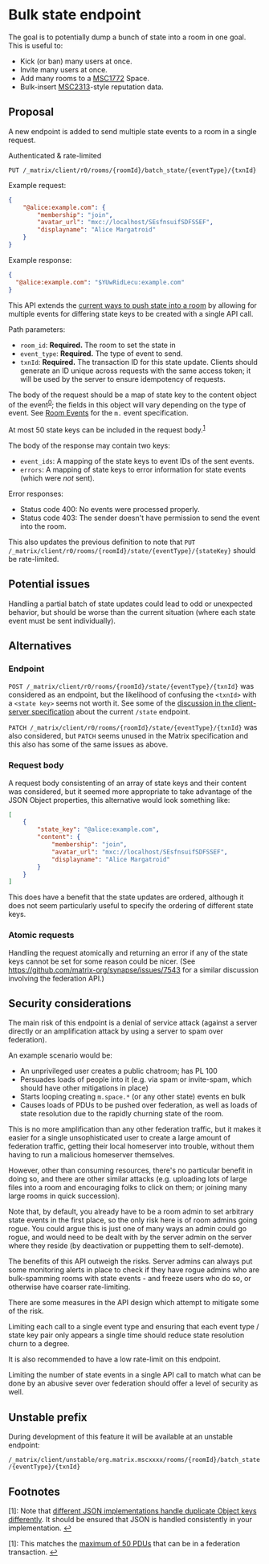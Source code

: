 # Bulk state endpoint

The goal is to potentially dump a bunch of state into a room
in one goal. This is useful to:

* Kick (or ban) many users at once.
* Invite many users at once.
* Add many rooms to a [MSC1772](https://github.com/matrix-org/matrix-doc/pull/1772) Space.
* Bulk-insert [MSC2313](https://github.com/matrix-org/matrix-doc/pull/2313)-style reputation data.

## Proposal

A new endpoint is added to send multiple state events to a room in a single request.

Authenticated & rate-limited

`PUT /_matrix/client/r0/rooms/{roomId}/batch_state/{eventType}/{txnId}`

Example request:

```json
{
    "@alice:example.com": {
        "membership": "join",
        "avatar_url": "mxc://localhost/SEsfnsuifSDFSSEF",
        "displayname": "Alice Margatroid"
    }
}
```

Example response:

```json
{
  "@alice:example.com": "$YUwRidLecu:example.com"
}
```

This API extends the [current ways to push state into a room](https://matrix.org/docs/spec/client_server/latest#sending-events-to-a-room) by allowing for multiple events for differing state keys to be created with a single API call.

Path parameters:

* `room_id`: **Required.** The room to set the state in
* `event_type`: **Required.** The type of event to send.
* `txnId`: **Required.** The transaction ID for this state update. Clients should
  generate an ID unique across requests with the same access token; it will be
  used by the server to ensure idempotency of requests.

The body of the request should be a map of state key to the content object of the
event<sup id="a0">[0](#f0)</sup>; the fields in this object will vary depending
on the type of event. See [Room Events](https://matrix.org/docs/spec/client_server/latest#room-events)
for the `m.` event specification.

At most 50 state keys can be included in the request body.<sup id="a1">[1](#f1)</sup>

The body of the response may contain two keys:

* `event_ids`: A mapping of the state keys to event IDs of the sent events.
* `errors`: A mapping of state keys to error information for state events (which
  were *not* sent).

Error responses:

* Status code 400: No events were processed properly.
* Status code 403: The sender doesn't have permission to send the event into the
  room.

This also updates the previous definition to note that
`PUT /_matrix/client/r0/rooms/{roomId}/state/{eventType}/{stateKey}` should be
rate-limited.

## Potential issues

Handling a partial batch of state updates could lead to odd or unexpected behavior,
but should be worse than the current situation (where each state event must be
sent individually).

## Alternatives

### Endpoint

`POST /_matrix/client/r0/rooms/{roomId}/state/{eventType}/{txnId}` was considered
as an endpoint, but the likelihood of confusing the `<txnId>` with a
`<state key>` seems not worth it. See some of the
[discussion in the client-server specification](https://matrix.org/docs/spec/client_server/latest#put-matrix-client-r0-rooms-roomid-state-eventtype-statekey)
about the current `/state` endpoint.

`PATCH /_matrix/client/r0/rooms/{roomId}/state/{eventType}/{txnId}` was also
considered, but `PATCH` seems unused in the Matrix specification and this also
has some of the same issues as above.

### Request body

A request body consistenting of an array of state keys and their content was
considered, but it seemed more appropriate to take advantage of the JSON Object
properties, this alternative would look something like:

```json
[
    {
        "state_key": "@alice:example.com",
        "content": {
            "membership": "join",
            "avatar_url": "mxc://localhost/SEsfnsuifSDFSSEF",
            "displayname": "Alice Margatroid"
        }
    }
]
```

This does have a benefit that the state updates are ordered, although it does not
seem particularly useful to specify the ordering of different state keys.

### Atomic requests

Handling the request atomically and returning an error if any of the state keys
cannot be set for some reason could be nicer. (See
https://github.com/matrix-org/synapse/issues/7543 for a similar discussion
involving the federation API.)

## Security considerations

The main risk of this endpoint is a denial of service attack (against a server
directly or an amplification attack by using a server to spam over federation).

An example scenario would be:

* An unprivileged user creates a public chatroom; has PL 100
* Persuades loads of people into it (e.g. via spam or invite-spam, which should
  have other mitigations in place)
* Starts looping creating `m.space.*` (or any other state) events en bulk
* Causes loads of PDUs to be pushed over federation, as well as loads of state
  resolution due to the rapidly churning state of the room.

This is no more amplification than any other federation traffic, but it makes it
easier for a single unsophisticated user to create a large amount of federation
traffic, getting their local homeserver into trouble, without them having to run
a malicious homeserver themselves.

However, other than consuming resources, there's no particular benefit in doing
so, and there are other similar attacks (e.g. uploading lots of large files into
a room and encouraging folks to click on them; or joining many large rooms in
quick succession).

Note that, by default, you already have to be a room admin to set arbitrary state
events in the first place, so the only risk here is of room admins going rogue.
You could argue this is just one of many ways an admin could go rogue, and would
need to be dealt with by the server admin on the server where they reside (by
deactivation or puppetting them to self-demote).

The benefits of this API outweigh the risks. Server admins can always put some
monitoring alerts in place to check if they have rogue admins who are
bulk-spamming rooms with state events - and freeze users who do so, or otherwise
have coarser rate-limiting.

There are some measures in the API design which attempt to mitigate some of the
risk.

Limiting each call to a single event type and ensuring that each event type /
state key pair only appears a single time should reduce state resolution churn
to a degree.

It is also recommended to have a low rate-limit on this endpoint.

Limiting the number of state events in a single API call to match what can be
done by an abusive sever over federation should offer a level of security as
well.

## Unstable prefix

During development of this feature it will be available at an unstable endpoint:

`/_matrix/client/unstable/org.matrix.mscxxxx/rooms/{roomId}/batch_state/{eventType}/{txnId}`

## Footnotes

<a id="f0"/>[1]: Note that
[different JSON implementations handle duplicate Object keys differently](https://labs.bishopfox.com/tech-blog/an-exploration-of-json-interoperability-vulnerabilities).
It should be ensured that JSON is handled consistently in your implementation. [↩](#a0)

<a id="f1"/>[1]: This matches the [maximum of 50 PDUs](https://matrix.org/docs/spec/server_server/latest#put-matrix-federation-v1-send-txnid)
that can be in a federation transaction. [↩](#a1)
